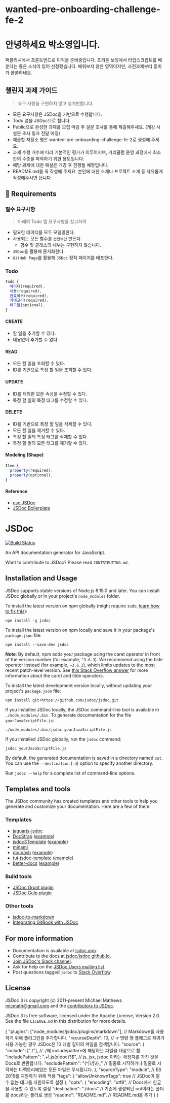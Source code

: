 # wanted-pre-onboarding-challenge-fe-2
  # 안녕하세요 박소영입니다. 

퍼블리셔에서 프론트엔드로 이직을 준비중입니다. 
프리온 보딩에서 타입스크립트를 배운다는 좋은 소식이 있어 신청했습니다. 
배워보지 않은 영역이지만, 사전과제부터 흥미가 쏠쏠하네요.

## 챌린지 과제 가이드

>요구 사항을 구현하지 않고 설계만합니다.
- 모든 요구사항은 JSDoc을 기반으로 수행합니다.
- Todo 앱을 JSDoc으로 합니다.
- Public으로 완성한 과제를 모집 마감 후 설문 조사를 통해 제출해주세요. (개강 시 설문 조사 링크 전달 예정)
- 제출할 저장소 명은 wanted-pre-onboarding-challenge-fe-2로 생성해 주세요.
- 과제 수행 개수에 따라 기본적인 평가가 이루어지며, 커리큘럼 운영 과정에서 최소한의 수준을 파악하기 위한 용도입니다.
- 해당 과제에 대한 해설은 개강 후 진행될 예정입니다.
- README.md를 꼭 작성해 주세요. 본인에 대한 소개나 프로젝트 소개 등 자유롭게 작성해주시면 됩니다.


## 📝 Requirements

### 필수 요구사항
>아래의 Todo 앱 요구사항을 참고하여
- 필요한 데이터를 모두 모델링한다.
- 사용되는 모든 함수를 `선언부만` 만든다.
  - 함수 및 클래스의 내부는 구현하지 않습니다.
- `JSDoc`을 활용해 문서화한다.
- `GitHub Page`를 활용해 `JSDoc` 정적 페이지를 배포한다.

### Todo

```js
Todo {
  아이디(required),
  내용(required),
  완료여부(required),
  카테고리(required),
  태그들(optional),
}
```

#### CREATE

- 할 일을 추가할 수 있다.
- 내용없이 추가할 수 없다.

#### READ

- 모든 할 일을 조회할 수 있다.
- ID를 기반으로 특정 할 일을 조회할 수 있다.

#### UPDATE

- ID를 제외한 모든 속성을 수정할 수 있다.
- 특정 할 일의 특정 태그를 수정할 수 있다.

#### DELETE

- ID를 기반으로 특정 할 일을 삭제할 수 있다.
- 모든 할 일을 제거할 수 있다.
- 특정 할 일의 특정 태그를 삭제할 수 있다.
- 특정 할 일의 모든 태그를 제거할 수 있다.


#### Modeling (Shape)

```js
Item {
  property(required),
  property(optional),
}
```

#### Reference

- [use JSDoc](https://jsdoc.app)
- [JSDoc Boilerplate](https://github.com/pocojang/jsdoc-boilerplate)
# JSDoc

[![Build Status](https://travis-ci.org/jsdoc/jsdoc.svg?branch=master)](http://travis-ci.org/jsdoc/jsdoc)

An API documentation generator for JavaScript.

Want to contribute to JSDoc? Please read `CONTRIBUTING.md`.

Installation and Usage
----------------------

JSDoc supports stable versions of Node.js 8.15.0 and later. You can install
JSDoc globally or in your project's `node_modules` folder.

To install the latest version on npm globally (might require `sudo`;
[learn how to fix this](https://docs.npmjs.com/resolving-eacces-permissions-errors-when-installing-packages-globally)):

    npm install -g jsdoc

To install the latest version on npm locally and save it in your package's
`package.json` file:

    npm install --save-dev jsdoc

**Note**: By default, npm adds your package using the caret operator in front of
the version number (for example, `^3.6.3`). We recommend using the tilde
operator instead (for example, `~3.6.3`), which limits updates to the most
recent patch-level version. See
[this Stack Overflow answer](https://stackoverflow.com/questions/22343224) for
more information about the caret and tilde operators.

To install the latest development version locally, without updating your
project's `package.json` file:

    npm install git+https://github.com/jsdoc/jsdoc.git

If you installed JSDoc locally, the JSDoc command-line tool is available in
`./node_modules/.bin`. To generate documentation for the file
`yourJavaScriptFile.js`:

    ./node_modules/.bin/jsdoc yourJavaScriptFile.js

If you installed JSDoc globally, run the `jsdoc` command:

    jsdoc yourJavaScriptFile.js

By default, the generated documentation is saved in a directory named `out`. You
can use the `--destination` (`-d`) option to specify another directory.

Run `jsdoc --help` for a complete list of command-line options.

## Templates and tools

The JSDoc community has created templates and other tools to help you generate
and customize your documentation. Here are a few of them:

### Templates

+ [jaguarjs-jsdoc](https://github.com/davidshimjs/jaguarjs-jsdoc)
+ [DocStrap](https://github.com/docstrap/docstrap)
([example](https://docstrap.github.io/docstrap))
+ [jsdoc3Template](https://github.com/DBCDK/jsdoc3Template)
  ([example](https://github.com/danyg/jsdoc3Template/wiki#wiki-screenshots))
+ [minami](https://github.com/Nijikokun/minami)
+ [docdash](https://github.com/clenemt/docdash)
([example](http://clenemt.github.io/docdash/))
+ [tui-jsdoc-template](https://github.com/nhnent/tui.jsdoc-template)
([example](https://nhnent.github.io/tui.jsdoc-template/latest/))
+ [better-docs](https://github.com/SoftwareBrothers/better-docs)
([example](https://softwarebrothers.github.io/admin-bro-dev/index.html))

### Build tools

+ [JSDoc Grunt plugin](https://github.com/krampstudio/grunt-jsdoc)
+ [JSDoc Gulp plugin](https://github.com/mlucool/gulp-jsdoc3)

### Other tools

+ [jsdoc-to-markdown](https://github.com/jsdoc2md/jsdoc-to-markdown)
+ [Integrating GitBook with
JSDoc](https://medium.com/@kevinast/integrate-gitbook-jsdoc-974be8df6fb3)

## For more information

+ Documentation is available at [jsdoc.app](https://jsdoc.app/).
+ Contribute to the docs at
[jsdoc/jsdoc.github.io](https://github.com/jsdoc/jsdoc.github.io).
+ [Join JSDoc's Slack channel](https://jsdoc-slack.appspot.com/).
+ Ask for help on the
[JSDoc Users mailing list](http://groups.google.com/group/jsdoc-users).
+ Post questions tagged `jsdoc` to
[Stack Overflow](http://stackoverflow.com/questions/tagged/jsdoc).

## License

JSDoc 3 is copyright (c) 2011-present Michael Mathews <micmath@gmail.com> and
the [contributors to JSDoc](https://github.com/jsdoc/jsdoc/graphs/contributors).

JSDoc 3 is free software, licensed under the Apache License, Version 2.0. See
the file `LICENSE.md` in this distribution for more details.


{
  "plugins": ["node_modules/jsdoc/plugins/markdown"], // Markdown을 사용하기 위해 플러그인을 추가합니다.
  "recurseDepth": 10, // -r 명령 행 플래그로 재귀가 사용 가능한 경우 JSDoc은 10 레벨 깊이의 파일을 검색합니다.
  "source": {
    "include": ["./"],	// ./에 includepattern에 해당하는 파일을 대상으로 함
    "includePattern": ".+\\.js(x|doc)?$", // js, jsx, jsdoc 이라는 확장자를 가진 것을 Docs로 변환합니다.
    "excludePattern": "(^|\\/|\\\\)_" // 밑줄로 시작하거나 밑줄로 시작하는 디렉토리에있는 모든 파일은 무시됩니다.
  },
  "sourceType": "module", // ES 2015를 지원하기 위해 적용
  "tags": {
    "allowUnknownTags": true // JSDoc이 알 수 없는 태그를 지원하도록 설정
  },
  "opts": {
    "encoding": "utf8", // Docs에서 한글을 사용할 수 있도록 설정
    "destination": "./docs" // 기존에 생성되던 out이라는 폴더를 docs라는 폴더로 생성
    "readme": "README.md",  // README.md를 추가
  }
}
